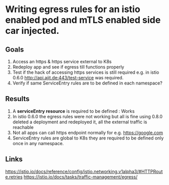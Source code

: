 # Writing egress rules for an istio enabled pod and mTLS enabled side car injected.

## Goals
1. Access an https & https service external to K8s 
2. Redeploy app and see if egress till functions properly
3. Test if the hack of accessing https services is still required
   e.g. in istio 0.6.0 http://api.ajit.de:443/test-service was required.
4. Verify if same ServiceEntry rules are to be defined in each namespace? 

## Results
1. A **serviceEntry resource** is required to be defined : Works
2. In istio 0.6.0 the egress rules were not working but all is fine using 0.8.0
deleted a deployment and redeployed it, all the external traffic is reachable
3. Not all apps can call https endpoint normally
for e.g. https://google.com
4. ServiceEntry rules are global to K8s they are required to be defined only once in any namespace.

 
## Links

https://istio.io/docs/reference/config/istio.networking.v1alpha3/#HTTPRoute.retries 
https://istio.io/docs/tasks/traffic-management/egress/
